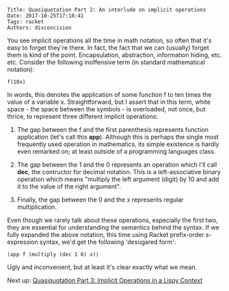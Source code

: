     Title: Quasiquotation Part 2: An interlude on implicit operations
    Date: 2017-10-25T17:18:41
    Tags: racket
    Authors: disconcision

You see implicit operations all the time in math notation, so often that it's easy to forget they're there. In fact, the fact that we can (usually) forget them is kind of the point. Encapsulation, abstraction, information hiding, etc. etc. Consider the following inoffensive term (in standard mathematical notation):

```
f(10x)
```

In words, this denotes the application of some function f to ten times the value of a variable x. Straightforward, but I assert that in this term, white space - the space between the symbols - is overloaded, not once, but thrice, to represent three different implicit operations:

1. The gap between the f and the first parenthesis represents function application (let's call this **app**). Although this is perhaps the single most frequently used operation in mathematics, its simple existence is hardly even remarked on; at least outside of a programming languages class.

2. The gap between the 1 and the 0 represents an operation which I'll call **dec**, the contructor for decimal notation. This is a left-associative binary operation which means "multiply the left argument (digit) by 10 and add it to the value of the right argument".

3. Finally, the gap between the 0 and the x represents regular multiplication.

Even though we rarely talk about these operations, especially the first two, they are essential for understanding the semantics behind the syntax. If we fully expanded the above notation, this time using Racket prefix-order s-expression syntax, we'd get the following 'desugared form':

```racket
(app f (multiply (dec 1 0) x))
```

Ugly and inconvenient, but at least it's clear exactly what we mean.

Next up: [Quasiquotation Part 3: Implicit Operations in a Lispy Context](http://disconcision.github.io/fructlog/2017/10/quasiquotation-part-3-implicit-operations-in-a-lispy-context.html)
